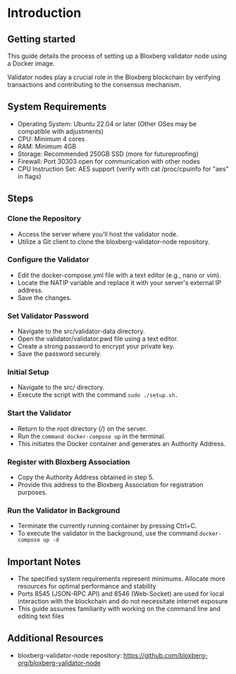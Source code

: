 # Introduction

## Getting started

This guide details the process of setting up a Bloxberg validator node using a Docker image.

Validator nodes play a crucial role in the Bloxberg blockchain by verifying transactions and contributing to the consensus mechanism.

## System Requirements

- Operating System: Ubuntu 22.04 or later (Other OSes may be compatible with adjustments)
- CPU: Minimum 4 cores
- RAM: Minimum 4GB
- Storage: Recommended 250GB SSD (more for futureproofing)
- Firewall: Port 30303 open for communication with other nodes
- CPU Instruction Set: AES support (verify with cat /proc/cpuinfo for "aes" in flags)

## Steps

### Clone the Repository

- Access the server where you'll host the validator node.
- Utilize a Git client to clone the bloxberg-validator-node repository.

### Configure the Validator

- Edit the docker-compose.yml file with a text editor (e.g., nano or vim).
- Locate the NATIP variable and replace it with your server's external IP address.
- Save the changes.

### Set Validator Password

- Navigate to the src/validator-data directory.
- Open the validator/validator.pwd file using a text editor.
- Create a strong password to encrypt your private key.
- Save the password securely.

### Initial Setup

- Navigate to the src/ directory.
- Execute the script with the command `sudo ./setup.sh.`

### Start the Validator

- Return to the root directory (/) on the server.
- Run the `command docker-compose up` in the terminal.
- This initiates the Docker container and generates an Authority Address.

### Register with Bloxberg Association

- Copy the Authority Address obtained in step 5.
- Provide this address to the Bloxberg Association for registration purposes.

### Run the Validator in Background

- Terminate the currently running container by pressing Ctrl+C.
- To execute the validator in the background, use the command `docker-compose up -d`

## Important Notes

- The specified system requirements represent minimums. Allocate more resources for optimal performance and stability
- Ports 8545 (JSON-RPC API) and 8546 (Web-Socket) are used for local interaction with the blockchain and do not necessitate internet exposure
- This guide assumes familiarity with working on the command line and editing text files

## Additional Resources

- bloxberg-validator-node repository: https://github.com/bloxberg-org/bloxberg-validator-node
